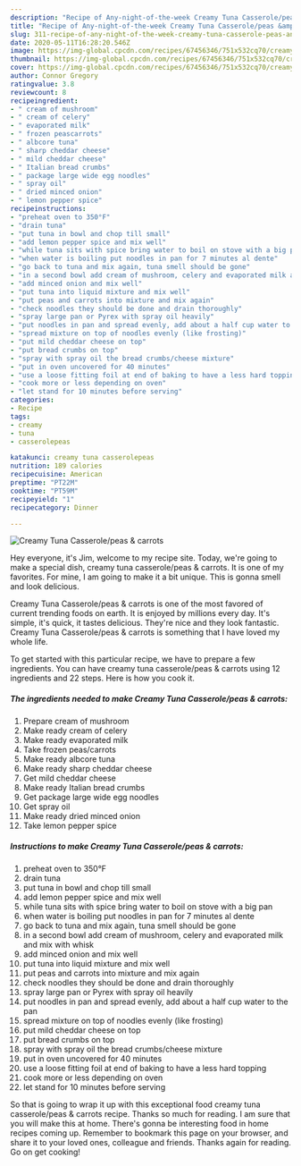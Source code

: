```yaml
---
description: "Recipe of Any-night-of-the-week Creamy Tuna Casserole/peas &amp;amp; carrots"
title: "Recipe of Any-night-of-the-week Creamy Tuna Casserole/peas &amp;amp; carrots"
slug: 311-recipe-of-any-night-of-the-week-creamy-tuna-casserole-peas-and-amp-carrots
date: 2020-05-11T16:28:20.546Z
image: https://img-global.cpcdn.com/recipes/67456346/751x532cq70/creamy-tuna-casserolepeas-carrots-recipe-main-photo.jpg
thumbnail: https://img-global.cpcdn.com/recipes/67456346/751x532cq70/creamy-tuna-casserolepeas-carrots-recipe-main-photo.jpg
cover: https://img-global.cpcdn.com/recipes/67456346/751x532cq70/creamy-tuna-casserolepeas-carrots-recipe-main-photo.jpg
author: Connor Gregory
ratingvalue: 3.8
reviewcount: 8
recipeingredient:
- " cream of mushroom"
- " cream of celery"
- " evaporated milk"
- " frozen peascarrots"
- " albcore tuna"
- " sharp cheddar cheese"
- " mild cheddar cheese"
- " Italian bread crumbs"
- " package large wide egg noodles"
- " spray oil"
- " dried minced onion"
- " lemon pepper spice"
recipeinstructions:
- "preheat oven to 350°F"
- "drain tuna"
- "put tuna in bowl and chop till small"
- "add lemon pepper spice and mix well"
- "while tuna sits with spice bring water to boil on stove with a big pan"
- "when water is boiling put noodles in pan for 7 minutes al dente"
- "go back to tuna and mix again, tuna smell should be gone"
- "in a second bowl add cream of mushroom, celery and evaporated milk and mix with whisk"
- "add minced onion and mix well"
- "put tuna into liquid mixture and mix well"
- "put peas and carrots into mixture and mix again"
- "check noodles they should be done and drain thoroughly"
- "spray large pan or Pyrex with spray oil heavily"
- "put noodles in pan and spread evenly, add about a half cup water to the pan"
- "spread mixture on top of noodles evenly (like frosting)"
- "put mild cheddar cheese on top"
- "put bread crumbs on top"
- "spray with spray oil the bread crumbs/cheese mixture"
- "put in oven uncovered for 40 minutes"
- "use a loose fitting foil at end of baking to have a less hard topping"
- "cook more or less depending on oven"
- "let stand for 10 minutes before serving"
categories:
- Recipe
tags:
- creamy
- tuna
- casserolepeas

katakunci: creamy tuna casserolepeas 
nutrition: 189 calories
recipecuisine: American
preptime: "PT22M"
cooktime: "PT59M"
recipeyield: "1"
recipecategory: Dinner

---
```



![Creamy Tuna Casserole/peas &amp; carrots](https://img-global.cpcdn.com/recipes/67456346/751x532cq70/creamy-tuna-casserolepeas-carrots-recipe-main-photo.jpg)

Hey everyone, it's Jim, welcome to my recipe site. Today, we're going to make a special dish, creamy tuna casserole/peas &amp; carrots. It is one of my favorites. For mine, I am going to make it a bit unique. This is gonna smell and look delicious.

Creamy Tuna Casserole/peas &amp; carrots is one of the most favored of current trending foods on earth. It is enjoyed by millions every day. It's simple, it's quick, it tastes delicious. They're nice and they look fantastic. Creamy Tuna Casserole/peas &amp; carrots is something that I have loved my whole life.




To get started with this particular recipe, we have to prepare a few ingredients. You can have creamy tuna casserole/peas &amp; carrots using 12 ingredients and 22 steps. Here is how you cook it.

<!--inarticleads1-->

##### The ingredients needed to make Creamy Tuna Casserole/peas &amp; carrots:

1. Prepare  cream of mushroom
1. Make ready  cream of celery
1. Make ready  evaporated milk
1. Take  frozen peas/carrots
1. Make ready  albcore tuna
1. Make ready  sharp cheddar cheese
1. Get  mild cheddar cheese
1. Make ready  Italian bread crumbs
1. Get  package large wide egg noodles
1. Get  spray oil
1. Make ready  dried minced onion
1. Take  lemon pepper spice




<!--inarticleads2-->

##### Instructions to make Creamy Tuna Casserole/peas &amp; carrots:

1. preheat oven to 350°F
1. drain tuna
1. put tuna in bowl and chop till small
1. add lemon pepper spice and mix well
1. while tuna sits with spice bring water to boil on stove with a big pan
1. when water is boiling put noodles in pan for 7 minutes al dente
1. go back to tuna and mix again, tuna smell should be gone
1. in a second bowl add cream of mushroom, celery and evaporated milk and mix with whisk
1. add minced onion and mix well
1. put tuna into liquid mixture and mix well
1. put peas and carrots into mixture and mix again
1. check noodles they should be done and drain thoroughly
1. spray large pan or Pyrex with spray oil heavily
1. put noodles in pan and spread evenly, add about a half cup water to the pan
1. spread mixture on top of noodles evenly (like frosting)
1. put mild cheddar cheese on top
1. put bread crumbs on top
1. spray with spray oil the bread crumbs/cheese mixture
1. put in oven uncovered for 40 minutes
1. use a loose fitting foil at end of baking to have a less hard topping
1. cook more or less depending on oven
1. let stand for 10 minutes before serving




So that is going to wrap it up with this exceptional food creamy tuna casserole/peas &amp; carrots recipe. Thanks so much for reading. I am sure that you will make this at home. There's gonna be interesting food in home recipes coming up. Remember to bookmark this page on your browser, and share it to your loved ones, colleague and friends. Thanks again for reading. Go on get cooking!
